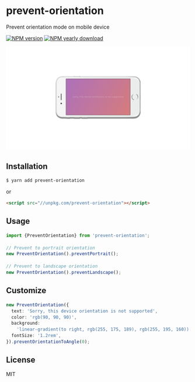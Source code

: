# prevent-orientation

Prevent orientation mode on mobile device

[![NPM version](https://img.shields.io/npm/v/prevent-orientation.svg)](https://www.npmjs.com/package/prevent-orientation)
[![NPM yearly download](https://img.shields.io/npm/dy/prevent-orientation.svg)](https://www.npmjs.com/package/prevent-orientation)

![screenshots](screenshots.png)

## Installation

```sh
$ yarn add prevent-orientation
```

or

```html
<script src="//unpkg.com/prevent-orientation"></script>
```

## Usage

```ts
import {PreventOrientation} from 'prevent-orientation';

// Prevent to portrait orientation
new PreventOrientation().preventPortrait();

// Prevent to landscape orientation
new PreventOrientation().preventLandscape();
```

## Customize

```ts
new PreventOrientation({
  text: 'Sorry, this device orientation is not supported',
  color: 'rgb(90, 90, 90)',
  background:
    'linear-gradient(to right, rgb(255, 175, 189), rgb(255, 195, 160))',
  fontSize: '1.2rem',
}).preventOrientationToAngle(0);
```

## License

MIT
